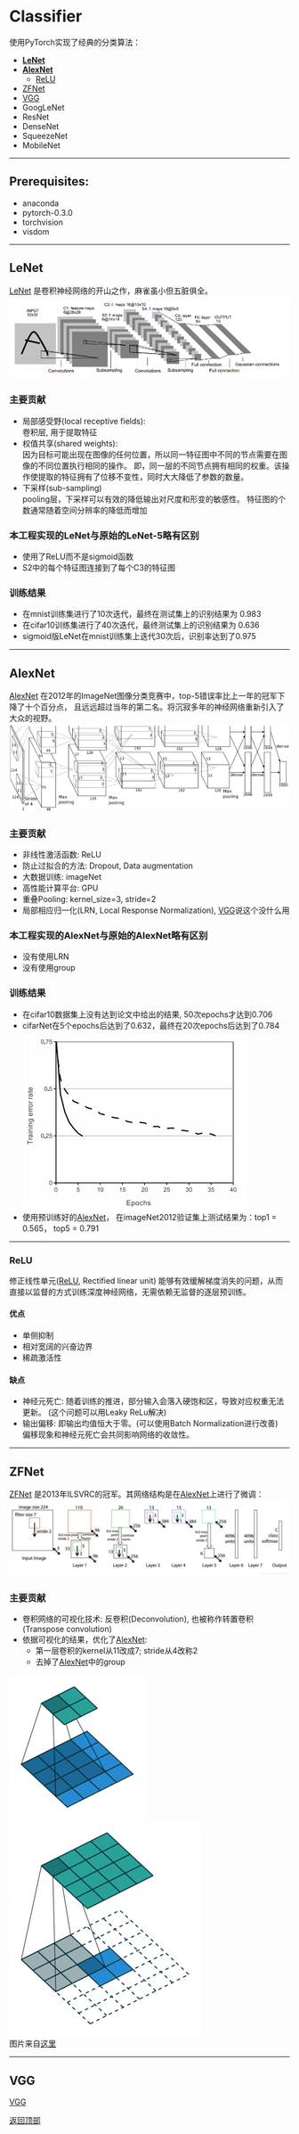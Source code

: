 # Classifier

使用PyTorch实现了经典的分类算法：  
* [**LeNet**](#lenet)
* [**AlexNet**](#alexnet)
    * [ReLU](#relu)
* [ZFNet](#zfnet)
* [VGG](#vgg)
* GoogLeNet
* ResNet
* DenseNet
* SqueezeNet
* MobileNet

------
## Prerequisites:
* anaconda
* pytorch-0.3.0
* torchvision
* visdom

------
## LeNet
[LeNet](http://yann.lecun.com/exdb/publis/pdf/lecun-98.pdf)
是卷积神经网络的开山之作，麻雀虽小但五脏俱全。
![LeNet-5](./imgs/LeNet-5.png)
### 主要贡献
* 局部感受野(local receptive fields):  
卷积层, 用于提取特征
* 权值共享(shared weights):  
因为目标可能出现在图像的任何位置，所以同一特征图中不同的节点需要在图像的不同位置执行相同的操作。
即，同一层的不同节点拥有相同的权重。该操作使提取的特征拥有了位移不变性，同时大大降低了参数的数量。
* 下采样(sub-sampling)  
pooling层，下采样可以有效的降低输出对尺度和形变的敏感性。
特征图的个数通常随着空间分辨率的降低而增加

### 本工程实现的LeNet与原始的LeNet-5略有区别
* 使用了ReLU而不是sigmoid函数
* S2中的每个特征图连接到了每个C3的特征图

### 训练结果
* 在mnist训练集进行了10次迭代，最终在测试集上的识别结果为 0.983
* 在cifar10训练集进行了40次迭代，最终测试集上的识别结果为 0.636
* sigmoid版LeNet在mnist训练集上迭代30次后，识别率达到了0.975

------
## AlexNet
[AlexNet](https://papers.nips.cc/paper/4824-imagenet-classification-with-deep-convolutional-neural-networks.pdf)
在2012年的ImageNet图像分类竞赛中，top-5错误率比上一年的冠军下降了十个百分点，
且远远超过当年的第二名。将沉寂多年的神经网络重新引入了大众的视野。
![AlexNet](./imgs/AlexNet.png)
### 主要贡献
* 非线性激活函数: ReLU
* 防止过拟合的方法: Dropout, Data augmentation
* 大数据训练: imageNet
* 高性能计算平台: GPU
* 重叠Pooling: kernel_size=3, stride=2
* 局部相应归一化(LRN, Local Response Normalization), 
[VGG](#vgg)说这个没什么用

### 本工程实现的AlexNet与原始的AlexNet略有区别
* 没有使用LRN
* 没有使用group

### 训练结果
* 在cifar10数据集上没有达到论文中给出的结果, 50次epochs才达到0.706
* cifarNet在5个epochs后达到了0.632，最终在20次epochs后达到了0.784
![AlexNet_cifar10](./imgs/AlexNet_cifar10.png)
* 使用预训练好的[AlexNet](https://download.pytorch.org/models/alexnet-owt-4df8aa71.pth)，
在imageNet2012验证集上测试结果为：top1 = 0.565， top5 = 0.791

------
### ReLU
修正线性单元([ReLU](http://proceedings.mlr.press/v15/glorot11a/glorot11a.pdf), Rectified linear unit)
能够有效缓解梯度消失的问题，从而直接以监督的方式训练深度神经网络，无需依赖无监督的逐层预训练。

#### 优点
* 单侧抑制
* 相对宽阔的兴奋边界
* 稀疏激活性

#### 缺点
* 神经元死亡: 随着训练的推进，部分输入会落入硬饱和区，导致对应权重无法更新。
(这个问题可以用Leaky ReLu解决)
* 输出偏移: 即输出均值恒大于零。(可以使用Batch Normalization进行改善)  
偏移现象和神经元死亡会共同影响网络的收敛性。

------
## ZFNet
[ZFNet](https://arxiv.org/abs/1311.2901v3)
是2013年ILSVRC的冠军。其网络结构是在[AlexNet](#alexnet)上进行了微调：
![ZFNet](./imgs/ZFNet.png)
### 主要贡献
* 卷积网络的可视化技术: 反卷积(Deconvolution), 也被称作转置卷积(Transpose convolution)
* 依据可视化的结果，优化了[AlexNet](#alexnet):
    * 第一层卷积的kernel从11改成7; stride从4改称2
    * 去掉了[AlexNet](#alexnet)中的group

![Conv2D](./imgs/Conv2D.gif) ![ConvTrans2D](./imgs/ConvTrans2D.gif)  
图片来自[这里](https://github.com/vdumoulin/conv_arithmetic)

------
## VGG
[VGG](https://arxiv.org/abs/1409.1556)


[返回顶部](#classifier)
